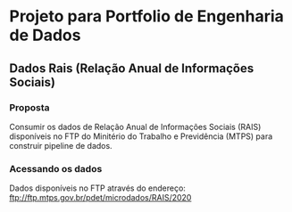 # Projeto para Portfolio de Engenharia de Dados
## Dados Rais (Relação Anual de Informações Sociais)
### Proposta

Consumir os dados de Relação Anual de Informações Sociais (RAIS) disponíveis no FTP do Minitério do Trabalho e Previdência (MTPS) para construir pipeline de dados.

### Acessando os dados
Dados disponíveis no FTP através do endereço: ftp://ftp.mtps.gov.br/pdet/microdados/RAIS/2020